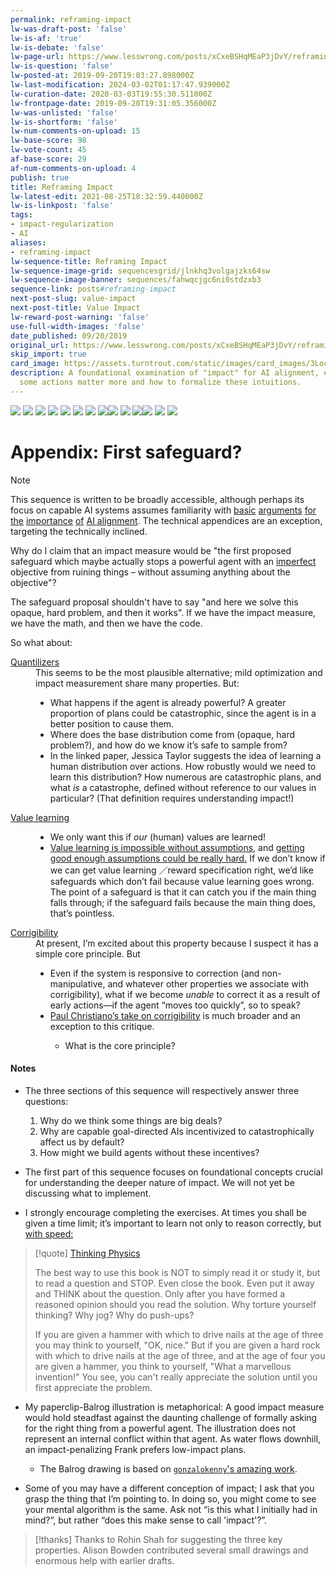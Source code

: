 ```yaml
---
permalink: reframing-impact
lw-was-draft-post: 'false'
lw-is-af: 'true'
lw-is-debate: 'false'
lw-page-url: https://www.lesswrong.com/posts/xCxeBSHqMEaP3jDvY/reframing-impact
lw-is-question: 'false'
lw-posted-at: 2019-09-20T19:03:27.898000Z
lw-last-modification: 2024-03-02T01:17:47.939000Z
lw-curation-date: 2020-03-03T19:55:30.511000Z
lw-frontpage-date: 2019-09-20T19:31:05.356000Z
lw-was-unlisted: 'false'
lw-is-shortform: 'false'
lw-num-comments-on-upload: 15
lw-base-score: 98
lw-vote-count: 45
af-base-score: 29
af-num-comments-on-upload: 4
publish: true
title: Reframing Impact
lw-latest-edit: 2021-08-25T18:32:59.440000Z
lw-is-linkpost: 'false'
tags:
- impact-regularization
- AI
aliases:
- reframing-impact
lw-sequence-title: Reframing Impact
lw-sequence-image-grid: sequencesgrid/jlnkhq3volgajzks64sw
lw-sequence-image-banner: sequences/fahwqcjgc6ni0stdzxb3
sequence-link: posts#reframing-impact
next-post-slug: value-impact
next-post-title: Value Impact
lw-reward-post-warning: 'false'
use-full-width-images: 'false'
date_published: 09/20/2019
original_url: https://www.lesswrong.com/posts/xCxeBSHqMEaP3jDvY/reframing-impact
skip_import: true
card_image: https://assets.turntrout.com/static/images/card_images/3LocEy9.png
description: A foundational examination of "impact" for AI alignment, exploring why
  some actions matter more and how to formalize these intuitions.
---
```

![](https://assets.turntrout.com/static/images/posts/3LocEy9.avif )
![](https://assets.turntrout.com/static/images/posts/IUOudUK.avif)
![](https://assets.turntrout.com/static/images/posts/GyP8V1D.avif )
![](https://assets.turntrout.com/static/images/posts/fEqZh8g.avif)
![](https://assets.turntrout.com/static/images/posts/wXmF1eX.avif)
![](https://assets.turntrout.com/static/images/posts/Rjz9usG.avif )
![](https://assets.turntrout.com/static/images/posts/1722a733b38bd3e06602ab967807e30117054d26051c5c84.avif)
![](https://assets.turntrout.com/static/images/posts/ZppOEZJ.avif )
​![](https://assets.turntrout.com/static/images/posts/knzoLGJ.avif)
![](https://assets.turntrout.com/static/images/posts/kIT2ULN.avif)
![](https://assets.turntrout.com/static/images/posts/iSqriuT.avif )
​![](https://assets.turntrout.com/static/images/posts/p4OkxJ1.avif)
![](https://assets.turntrout.com/static/images/posts/nFoDRoL.avif)
![](https://assets.turntrout.com/static/images/posts/e6vNG2D.avif)

# Appendix: First safeguard?

> [!note]
> This sequence is written to be broadly accessible, although perhaps its focus on capable AI systems assumes familiarity with [basic](https://www.youtube.com/watch?v=pARXQnX6QS8) [arguments](https://www.amazon.com/Human-Compatible-Artificial-Intelligence-Problem/dp/0525558616) [for](https://www.amazon.com/Superintelligence-Dangers-Strategies-Nick-Bostrom/dp/0198739834/ref=sr_1_3?keywords=Superintelligence&qid=1560704777&s=books&sr=1-3) [the](https://slatestarcodex.com/superintelligence-faq/) [importance](https://80000hours.org/problem-profiles/positively-shaping-artificial-intelligence/) [of](https://www.openphilanthropy.org/blog/potential-risks-advanced-artificial-intelligence-philanthropic-opportunity) [AI alignment](https://www.openphilanthropy.org/blog/some-background-our-views-regarding-advanced-artificial-intelligence). The technical appendices are an exception, targeting the technically inclined.

Why do I claim that an impact measure would be "the first proposed safeguard which maybe actually stops a powerful agent with an [imperfect](https://www.lesswrong.com/posts/iTpLAaPamcKyjmbFC/robust-delegation) objective from ruining things – without assuming anything about the objective"?

The safeguard proposal shouldn't have to say "and here we solve this opaque, hard problem, and then it works". If we have the impact measure, we have the math, and then we have the code.

So what about:

<dl>
<dt><a href="https://www.aaai.org/ocs/index.php/WS/AAAIW16/paper/view/12613" class="external alias" target="_blank">Quantilizers</a></dt>
<dd>This seems to be the most plausible alternative; mild optimization and impact measurement share many properties. But:
<ul>
<li>What happens if the agent is already powerful? A greater proportion of plans could be catastrophic, since the agent is in a better position to cause them.</li>
<li>Where does the base distribution come from (opaque, hard problem?), and how do we know it’s safe to sample from?</li>
<li>In the linked paper, Jessica Taylor suggests the idea of learning a human distribution over actions. How robustly would we need to learn this distribution? How numerous are catastrophic plans, and what <em>is </em>a catastrophe, defined without reference to our values in particular? (That definition requires understanding impact!)</li>
</ul>
</dd>
<dt><a href="https://www.lesswrong.com/s/4dHMdK5TLN6xcqtyc" class="external alias" target="_blank">Value learning</a></dt>
<dd>
<ul>
<li>We only want this if <em>our </em>(human) values are learned!</li>
<li><a href="https://papers.nips.cc/paper/7803-occams-razor-is-insufficient-to-infer-the-preferences-of-irrational-agents.pdf" class="external alias" target="_blank">Value learning is impossible without assumptions,</a> and <a href="https://www.lesswrong.com/s/4dHMdK5TLN6xcqtyc/p/EhNCnCkmu7MwrQ7yz" class="external alias" target="_blank">getting good enough assumptions could be really hard.</a> If we don’t know if we can get value learning ／reward specification right, we’d like safeguards which don’t fail because value learning goes wrong. The point of a safeguard is that it can catch you if the main thing falls through; if the safeguard fails because the main thing does, that’s pointless.</li>
</ul>
</dd>
<dt><a href="https://intelligence.org/files/Corrigibility.pdf" class="external alias" target="_blank">Corrigibility</a></dt>
<dd>At present, I’m excited about this property because I suspect it has a simple core principle. But
<ul>
<li>Even if the system is responsive to correction (and non-manipulative, and whatever other properties we associate with corrigibility), what if we become <em>unable </em>to correct it as a result of early actions—if the agent “moves too quickly”, so to speak?</li>
<li><a href="https://ai-alignment.com/corrigibility-3039e668638" class="external alias" target="_blank">Paul Christiano’s take on corrigibility</a> is much broader and an exception to this critique.</li>
<ul>
<li>What is the core principle?</li>
</ul>
</ul>
</dd>
</dl>

#### Notes

- The three sections of this sequence will respectively answer three questions:
  1. Why do we think some things are big deals?
  2. Why are capable goal-directed AIs incentivized to catastrophically affect us by default?
  3. How might we build agents without these incentives?

- The first part of this sequence focuses on foundational concepts crucial for understanding the deeper nature of impact. We will not yet be discussing what to implement.
- I strongly encourage completing the exercises. At times you shall be given a time limit; it’s important to learn not only to reason correctly, but [with ](https://www.readthesequences.com/The-Failures-Of-Eld-Science)[speed:](https://www.readthesequences.com/Einsteins-Speed)

> [!quote] [Thinking Physics](https://www.amazon.com/Thinking-Physics-Understandable-Practical-Reality/dp/0935218084)
>
> The best way to use this book is NOT to simply read it or study it, but to read a question and STOP. Even close the book. Even put it away and THINK about the question. Only after you have formed a reasoned opinion should you read the solution. Why torture yourself thinking? Why jog? Why do push-ups?
>
> If you are given a hammer with which to drive nails at the age of three you may think to yourself, "OK, nice." But if you are given a hard rock with which to drive nails at the age of three, and at the age of four you are given a hammer, you think to yourself, "What a marvellous invention!" You see, you can't really appreciate the solution until you first appreciate the problem.

- My paperclip-Balrog illustration is metaphorical: A good impact measure would hold steadfast against the daunting challenge of formally asking for the right thing from a powerful agent. The illustration does not represent an internal conflict within that agent. As water flows downhill, an impact-penalizing Frank prefers low-impact plans.
  - The Balrog drawing is based on [`gonzalokenny`'s amazing work](https://www.deviantart.com/gonzalokenny/art/Gandalf-and-the-Balrog-329465089).

- Some of you may have a different conception of impact; I ask that you grasp the thing that I’m pointing to. In doing so, you might come to see your mental algorithm is the same. Ask not “is this what I initially had in mind?”, but rather “does this make sense to call 'impact'?”.
> [!thanks] 
> Thanks to Rohin Shah for suggesting the three key properties. Alison Bowden contributed several small drawings and enormous help with earlier drafts.